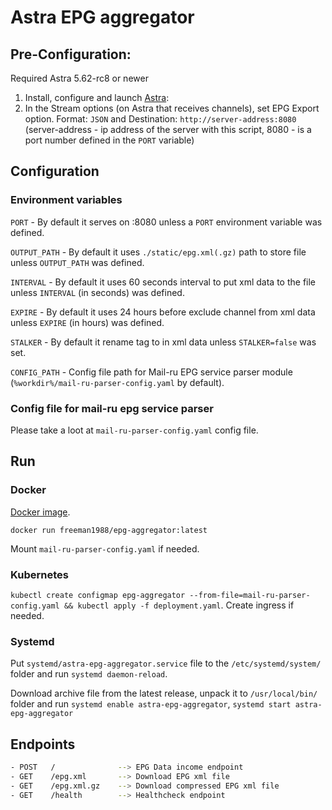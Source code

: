# Astra EPG aggregator

## Pre-Configuration:

Required Astra 5.62-rc8 or newer

1. Install, configure and launch [Astra](https://cesbo.com/astra/quick-start/):
2. In the Stream options (on Astra that receives channels), set EPG Export option. Format: `JSON` and Destination: `http://server-address:8080` (server-address - ip address of the server with this script, 8080 - is a port number defined in the `PORT` variable)

## Configuration

### Environment variables

`PORT` - By default it serves on :8080 unless a `PORT` environment variable was defined.

`OUTPUT_PATH` - By default it uses `./static/epg.xml(.gz)` path to store file unless `OUTPUT_PATH` was defined.

`INTERVAL` - By default it uses 60 seconds interval to put xml data to the file unless `INTERVAL` (in seconds) was defined.

`EXPIRE` - By default it uses 24 hours before exclude channel from xml data unless `EXPIRE` (in hours) was defined.

`STALKER` - By default it rename <sub-title> tag to <desc> in xml data unless `STALKER=false` was set.

`CONFIG_PATH` - Config file path for Mail-ru EPG service parser module (`%workdir%/mail-ru-parser-config.yaml` by default).

### Config file for mail-ru epg service parser

Please take a loot at `mail-ru-parser-config.yaml` config file.

## Run

### Docker

[Docker image](https://hub.docker.com/r/freeman1988/epg-aggregator).

`docker run freeman1988/epg-aggregator:latest`

Mount `mail-ru-parser-config.yaml` if needed.

### Kubernetes

`kubectl create configmap epg-aggregator --from-file=mail-ru-parser-config.yaml && kubectl apply -f deployment.yaml`. Create ingress if needed.

### Systemd

Put `systemd/astra-epg-aggregator.service` file to the `/etc/systemd/system/` folder and run `systemd daemon-reload`.

Download archive file from the latest release, unpack it to `/usr/local/bin/` folder and run `systemd enable astra-epg-aggregator`, `systemd start astra-epg-aggregator` 

## Endpoints

```bash
- POST   /              --> EPG Data income endpoint
- GET    /epg.xml       --> Download EPG xml file
- GET    /epg.xml.gz    --> Download compressed EPG xml file
- GET    /health        --> Healthcheck endpoint
```
